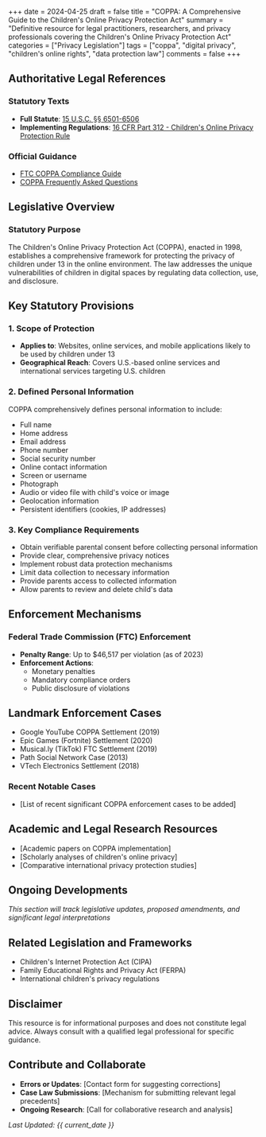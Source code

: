 +++
date = 2024-04-25
draft = false
title = "COPPA: A Comprehensive Guide to the Children's Online Privacy Protection Act"
summary = "Definitive resource for legal practitioners, researchers, and privacy professionals covering the Children's Online Privacy Protection Act"
categories = ["Privacy Legislation"]
tags = ["coppa", "digital privacy", "children's online rights", "data protection law"]
comments = false
+++

## Authoritative Legal References

### Statutory Texts
- **Full Statute**: [15 U.S.C. §§ 6501-6506](https://www.govinfo.gov/app/details/USCODE-2020-title15/USCODE-2020-title15-chap91)
- **Implementing Regulations**: [16 CFR Part 312 - Children's Online Privacy Protection Rule](https://www.ecfr.gov/current/title-16/part-312)

### Official Guidance
- [FTC COPPA Compliance Guide](https://www.ftc.gov/business-guidance/privacy-security/children%27s-privacy)
- [COPPA Frequently Asked Questions](https://www.ftc.gov/tips-advice/business-center/guidance/frequently-asked-questions-about-coppa)

## Legislative Overview

### Statutory Purpose
The Children's Online Privacy Protection Act (COPPA), enacted in 1998, establishes a comprehensive framework for protecting the privacy of children under 13 in the online environment. The law addresses the unique vulnerabilities of children in digital spaces by regulating data collection, use, and disclosure.

## Key Statutory Provisions

### 1. Scope of Protection
- **Applies to**: Websites, online services, and mobile applications likely to be used by children under 13
- **Geographical Reach**: Covers U.S.-based online services and international services targeting U.S. children

### 2. Defined Personal Information
COPPA comprehensively defines personal information to include:
- Full name
- Home address
- Email address
- Phone number
- Social security number
- Online contact information
- Screen or username
- Photograph
- Audio or video file with child's voice or image
- Geolocation information
- Persistent identifiers (cookies, IP addresses)

### 3. Key Compliance Requirements
- Obtain verifiable parental consent before collecting personal information
- Provide clear, comprehensive privacy notices
- Implement robust data protection mechanisms
- Limit data collection to necessary information
- Provide parents access to collected information
- Allow parents to review and delete child's data

## Enforcement Mechanisms

### Federal Trade Commission (FTC) Enforcement
- **Penalty Range**: Up to $46,517 per violation (as of 2023)
- **Enforcement Actions**: 
  * Monetary penalties
  * Mandatory compliance orders
  * Public disclosure of violations

## Landmark Enforcement Cases
- Google YouTube COPPA Settlement (2019)
- Epic Games (Fortnite) Settlement (2020)
- Musical.ly (TikTok) FTC Settlement (2019)
- Path Social Network Case (2013)
- VTech Electronics Settlement (2018)

### Recent Notable Cases
- [List of recent significant COPPA enforcement cases to be added]

## Academic and Legal Research Resources
- [Academic papers on COPPA implementation]
- [Scholarly analyses of children's online privacy]
- [Comparative international privacy protection studies]

## Ongoing Developments
*This section will track legislative updates, proposed amendments, and significant legal interpretations*

## Related Legislation and Frameworks
- Children's Internet Protection Act (CIPA)
- Family Educational Rights and Privacy Act (FERPA)
- International children's privacy regulations

## Disclaimer
This resource is for informational purposes and does not constitute legal advice. Always consult with a qualified legal professional for specific guidance.

## Contribute and Collaborate
- **Errors or Updates**: [Contact form for suggesting corrections]
- **Case Law Submissions**: [Mechanism for submitting relevant legal precedents]
- **Ongoing Research**: [Call for collaborative research and analysis]

*Last Updated: {{ current_date }}*
